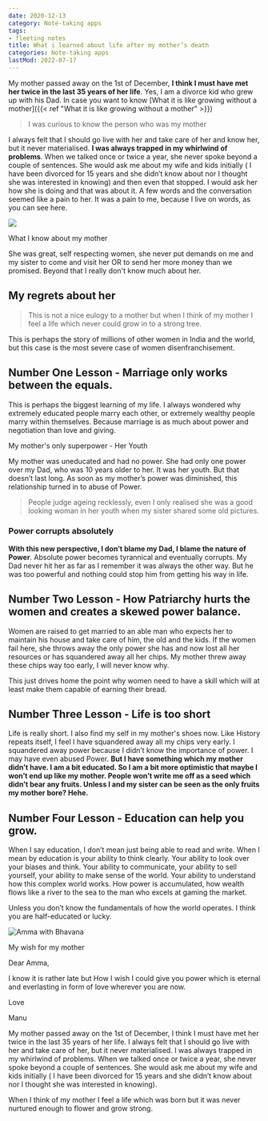 ```yaml
---
date: 2020-12-13
category: Note-taking apps
tags:
- fleeting notes
title: What i learned about life after my mother’s death
categories: Note-taking apps
lastMod: 2022-07-17
---
```

My mother passed away on the 1st of December, **I think I must have met her twice in the last 35 years of her life**. Yes, I am a divorce kid who grew up with his Dad. In case you want to know [What it is like growing without a mother]({{< ref "What it is like growing without a mother" >}})

> I was curious to know the person who was my mother

I always felt that I should go live with her and take care of her and know her, but it never materialised. **I was always trapped in my whirlwind of problems**.
When we talked once or twice a year, she never spoke beyond a couple of sentences. She would ask me about my wife and kids initially ( I have been divorced for 15 years and she didn’t know about nor I thought she was interested in knowing) and then even that stopped. I would ask her how she is doing and that was about it. A few words and the conversation seemed like a pain to her. It was a pain to me, because I live on words, as you can see here.

![](https://i.ibb.co/xzl4qkj/whatsapp-image-2020-12-02-at-5-48-42-pm.png)



What I know about my mother

She was great, self respecting women, she never put demands on me and my sister to come and visit her OR to send her more money than we promised. Beyond that I really don't know much about her.

## My regrets about her

> This is not a nice eulogy to a mother but when I think of my mother I feel a life which never could grow in to a strong tree.

This is perhaps the story of millions of other women in India and the world, but this case is the most severe case of women disenfranchisement.



## Number One Lesson - Marriage only works between the equals.

This is perhaps the biggest learning of my life. I always wondered why extremely educated people marry each other, or extremely wealthy people marry within themselves. Because marriage is as much about power and negotiation than love and giving.

My mother's only superpower - Her Youth

My mother was uneducated and had no power. She had only one power over my Dad, who was 10 years older to her. It was her youth. But that doesn’t last long. As soon as my mother’s power was diminished, this relationship turned in to abuse of Power.

> People judge ageing recklessly, even I only realised she was a good looking woman in her youth when my sister shared some old pictures.

### Power corrupts absolutely

**With this new perspective, I don’t blame my Dad, I blame the nature of Power**. Absolute power becomes tyrannical and eventually corrupts. My Dad never hit her as far as I remember it was always the other way. But he was too powerful and nothing could stop him from getting his way in life.

## Number Two Lesson - How Patriarchy hurts the women and creates a skewed power balance.

Women are raised to get married to an able man who expects her to maintain his house and take care of him, the old and the kids. If the women fail here, she throws away the only power she has and now lost all her resources or has squandered away all her chips. My mother threw away these chips way too early, I will never know why.

This just drives home the point why women need to have a skill which will at least make them capable of earning their bread.

## Number Three Lesson - Life is too short

Life is really short. I also find my self in my mother's shoes now. Like History repeats itself, I feel I have squandered away all my chips very early. I squandered away power because I didn’t know the importance of power. I may have even abused Power. **But I have something which my mother didn’t have. I am a bit educated. So I am a bit more optimistic that maybe I won’t end up like my mother. People won’t write me off as a seed which didn’t bear any fruits. Unless I and my sister can be seen as the only fruits my mother bore? Hehe.**

## Number Four Lesson - Education can help you grow.

When I say education, I don’t mean just being able to read and write. When I mean by education is your ability to think clearly. Your ability to look over your biases and think. Your ability to communicate, your ability to sell yourself, your ability to make sense of the world. Your ability to understand how this complex world works. How power is accumulated, how wealth flows like a river to the sea to the man who excels at gaming the market.

Unless you don’t know the fundamentals of how the world operates. I think you are half-educated or lucky.

![Amma with Bhavana](https://i.ibb.co/ybyxcdj/amma-with-bhavana-1626885139642-0.png)

My wish for my mother

Dear Amma,

I know it is rather late but How I wish I could give you power which is eternal and everlasting in form of love wherever you are now.

Love

Manu

My mother passed away on the 1st of December, I think I must have met her twice in the last 35 years of her life. I always felt that I should go live with her and take care of her, but it never materialised. I was always trapped in my whirlwind of problems. When we talked once or twice a year, she never spoke beyond a couple of sentences. She would ask me about my wife and kids initially ( I have been divorced for 15 years and she didn’t know about nor I thought she was interested in knowing).

When I think of my mother I feel a life which was born but it was never nurtured enough to flower and grow strong.
